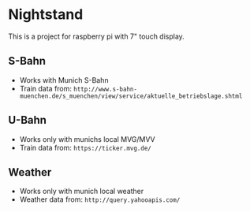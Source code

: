# Nightstand
This is a project for raspberry pi with 7" touch display.

## S-Bahn 
* Works with Munich S-Bahn
* Train data from: `http://www.s-bahn-muenchen.de/s_muenchen/view/service/aktuelle_betriebslage.shtml`

## U-Bahn
* Works only with munichs local MVG/MVV
* Train data from: `https://ticker.mvg.de/`

## Weather 
* Works only with munich local weather
* Weather data from: `http://query.yahooapis.com/`

